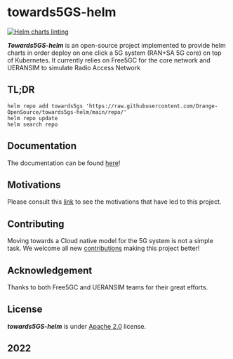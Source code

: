 # towards5GS-helm

[![Helm charts linting](https://github.com/Orange-OpenSource/towards5gs-helm/actions/workflows/helm-charts-testing.yml/badge.svg)](https://github.com/Orange-OpenSource/towards5gs-helm/actions/workflows/helm-charts-testing.yml)

***Towards5GS-helm*** is an open-source project implemented to provide helm charts in order deploy on one click a 5G system (RAN+SA 5G core) on top of Kubernetes.  It currently relies on Free5GC  for the core  network and UERANSIM  to simulate Radio Access Network  

## TL;DR
```console
helm repo add towards5gs 'https://raw.githubusercontent.com/Orange-OpenSource/towards5gs-helm/main/repo/'
helm repo update
helm search repo
```

## Documentation
The documentation can be found [here](./docs/)!

## Motivations
Please consult this [link](/motivations.md) to see the motivations that have led to this project.

## Contributing
Moving towards a Cloud native model for the 5G system is not a simple task. We welcome all new [contributions](./CONTRIBUTING.md) making this project better!

## Acknowledgement
Thanks to both Free5GC and UERANSIM teams for their great efforts.

## License
***towards5GS-helm*** is under [Apache 2.0](./LICENSE) license.

## 2022

